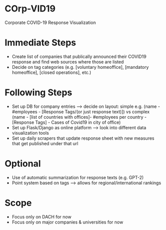 # COrp-VID19
Corporate COVID-19 Response Visualization


# Immediate Steps
- Create list of companies that publically announced their COVID19 response and find web sources where those are listed
- Decide on tag categories (e.g. [voluntary homeoffice], [mandatory homeoffice], [closed operations], etc.) 


# Following Steps
- Set up DB for company entries --> decide on layout: simple e.g. (name - #employees - [Response Tags/(or just response text)]) vs complex (name - [list of countries with offices]- #employees per country - [Response Tags] - Cases of Covid19 in city of office)
- Set up Flask/Django as online platform --> look into different data visualization tools
- Set up daily scrapers that update response sheet with new measures that get published under that url


# Optional
- Use of automatic summarization for response texts (e.g. GPT-2)
- Point system based on tags --> allows for regional/international rankings


# Scope
- Focus only on DACH for now
- Focus only on major companies & universities for now

